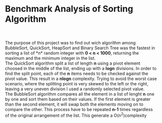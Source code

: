 # Benchmark Analysis of Sorting Algorithm <br>
<br>
<br>
The purpose of this project was to find out wich algorithm among BubbleSort, QuickSort, HeapSort and Binary Search Tree was the fastest in sorting a list of *n* random integer with <b>0 < n < 1000</b>, returning the maximum and the minimum integer in the list.<br>
The QuickSort algorithm split a list of length <b>n</b> using a pivot element choosed in the middle of the list, ending up with a <b>logn</b> divisions. In order to find the split point, each of the <b>n</b> items needs to be checked against the pivot value. This result in a <b>nlogn</b> complexity. Trying to avoid the worst case scenario, where the splitting point is very skewed to the left or the right, leaving a very uneven division I used a randomly selected pivot value.<br>
The BubbleSort algorithm compares all the element in a list of lenght <b>n</b> one by one and sort them based on their values. If the first element is greater than the second element, it will swap both the elements moving on to compare the other. This process have to be repeated <b>n-1</b> times regardless of the original arrangement of the list. This generate a O(n<SUP>2</SUP>)complexity
